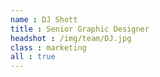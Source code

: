 ```yaml
---
name : DJ Shott
title : Senior Graphic Designer
headshot : /img/team/DJ.jpg
class : marketing
all : true
---
```

